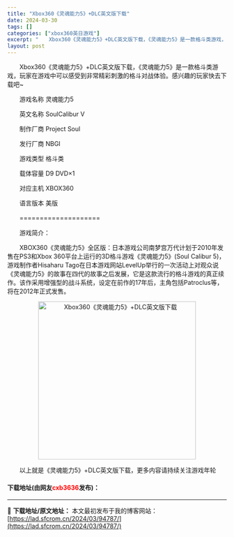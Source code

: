 ```yaml
---
title: "Xbox360《灵魂能力5》+DLC英文版下载"
date: 2024-03-30
tags: []
categories: ["xbox360英日游戏"]
excerpt: "　　Xbox360《灵魂能力5》+DLC英文版下载，《灵魂能力5》是一款格斗类游戏，玩家在游戏中可以感受到非常精彩刺激的格斗对战体验。感兴趣的玩家快去下载吧~ 　　游戏名称 灵魂能力5 　　英文名称 SoulCalibur V 　　制作厂商 Project Soul 　　发行厂商 NBGI 　　游戏&hellip;"
layout: post
---
```


 <p>　　Xbox360《灵魂能力5》+DLC英文版下载，《灵魂能力5》是一款格斗类游戏，玩家在游戏中可以感受到非常精彩刺激的格斗对战体验。感兴趣的玩家快去下载吧~</p> <p>　　游戏名称 灵魂能力5</p> <p>　　英文名称 SoulCalibur V</p> <p>　　制作厂商 Project Soul</p> <p>　　发行厂商 NBGI</p> <p>　　游戏类型 格斗类</p> <p>　　载体容量 D9 DVD&times;1</p> <p>　　对应主机 XBOX360</p> <p>　　语言版本 美版</p> <p>　　====================</p> <p>　　游戏简介：</p> <p>　　XBOX360《灵魂能力5》全区版：日本游戏公司南梦宫万代计划于2010年发售在PS3和Xbox 360平台上运行的3D格斗游戏《灵魂能力5》(Soul Calibur 5)，游戏制作者Hisaharu Tago在日本游戏网站LevelUp举行的一次活动上对观众说《灵魂能力5》的故事在四代的故事之后发展，它是这款流行的格斗游戏的真正续作。该作采用增强型的战斗系统，设定在前作的17年后，主角包括Patroclus等，将在2012年正式发售。</p> <p align="center"><img align="" border="0" src="https://lad.sfcrom.cn/wp-content/uploads/2024/03/20240330_6607d4884ea2d.jpg" width="362" alt="Xbox360《灵魂能力5》+DLC英文版下载" /></p> <p>　　以上就是《灵魂能力5》+DLC英文版下载，更多内容请持续关注游戏年轮</p> <p><h4>下载地址(由网友<font color="red">cxb3636</font>发布)：</h4></p> 

---
📖 **下载地址/原文地址：** 本文最初发布于我的博客网站：[https://lad.sfcrom.cn/2024/03/94787/](https://lad.sfcrom.cn/2024/03/94787/)
